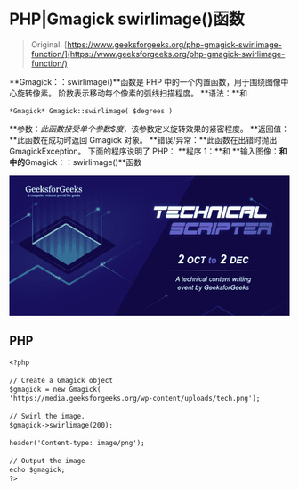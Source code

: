 # PHP|Gmagick swirlimage()函数

> Original: [https://www.geeksforgeeks.org/php-gmagick-swirlimage-function/](https://www.geeksforgeeks.org/php-gmagick-swirlimage-function/)

**Gmagick：：swirlimage()**函数是 PHP 中的一个内置函数，用于围绕图像中心旋转像素。 阶数表示移动每个像素的弧线扫描程度。
**语法：**和

```
*Gmagick* Gmagick::swirlimage( $degrees )
```

**参数：**此函数接受单个参数*$度*，该参数定义旋转效果的紧密程度。
**返回值：**此函数在成功时返回 Gmagick 对象。
**错误/异常：**此函数在出错时抛出 GmagickException。
下面的程序说明了 PHP：
**程序 1：**和
**输入图像：**和
中的**Gmagick：：swirlimage()**函数

![](img/88e955c2701e97341d552eba1b5adceb.png)

## PHP

```
<?php

// Create a Gmagick object
$gmagick = new Gmagick(
'https://media.geeksforgeeks.org/wp-content/uploads/tech.png');

// Swirl the image.
$gmagick->swirlimage(200);

header('Content-type: image/png');

// Output the image
echo $gmagick;
?>
```